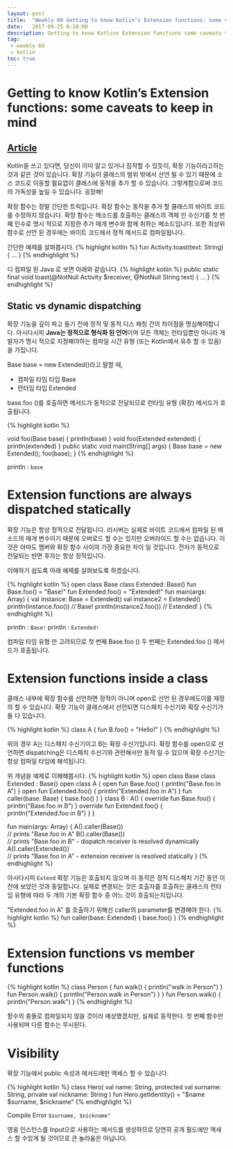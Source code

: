 ```yaml
---
layout: post
title:  "Weekly 60 Getting to know Kotlin’s Extension functions: some caveats to keep in mind"
date:   2017-09-25 0:10:00
description: Getting to know Kotlins Extension functions some caveats to keep in mind
tag:
 - weekly 60
 - kotlin
toc: true
---
```


# Getting to know Kotlin’s Extension functions: some caveats to keep in mind
## [Article][source]

Kotlin을 쓰고 있다면, 
당신이 이미 알고 있거나 짐작할 수 있듯이, 확장 기능이라고하는 것과 같은 것이 있습니다. 
확장 기능이 클래스의 범위 밖에서 선언 될 수 있기 때문에 소스 코드로 이동할 필요없이 클래스에 동작을 추가 할 수 있습니다. 그렇게함으로써 코드의 가독성을 높일 수 있습니다. 굉장해!

확장 함수는 정말 간단한 트릭입니다.
확장 함수는 동작을 추가 할 클래스의 바이트 코드를 수정하지 않습니다. 
확장 함수는 메소드를 호출하는 클래스의 객체 인 수신기를 첫 번째 인수로 명시 적으로 지정한 
추가 매개 변수와 함께 취하는 메소드입니다. 
또한 최상위 함수로 선언 된 경우에는 바이트 코드에서 정적 메서드로 컴파일됩니다.

간단한 예제를 살펴봅시다. 
{% highlight kotlin  %}
fun Activity.toast(text: String) {
    ...
}
{% endhighlight %}

디 컴파일 된 Java 로 보면 아래와 같습니다. 
{% highlight kotlin  %}
public static final void toast(@NotNull Activity $receiver, @NotNull String text) {
    ...
}
{% endhighlight %}

## Static vs dynamic dispatching

확장 기능을 깊이 파고 들기 전에 정적 및 동적 디스 패칭 간의 차이점을 명심해야합니다. 
아시다시피 **Java는 정적으로 형식화 된 언어**이며 
모든 객체는 런타임뿐만 아니라 개발자가 명시 적으로 지정해야하는 컴파일 시간 유형 
(또는 Kotlin에서 유추 할 수 있음)을 가집니다.

Base base = new Extended()라고 말할 때,
* 컴파일 타임 타입 Base 
* 런타임 타입 Extended

base.foo ()를 호출하면 메서드가 동적으로 전달되므로 런타임 유형 (확장) 메서드가 호출됩니다.

{% highlight kotlin  %}

void foo(Base base) {
    println(base)
}
void foo(Extended extended) {
    println(extended)
}
public static void main(String[] args) {
    Base base = new Extended();
    foo(base);
}
{% endhighlight %}

println : `base`

# Extension functions are always dispatched statically

확장 기능은 항상 정적으로 전달됩니다.
리시버는 실제로 바이트 코드에서 컴파일 된 메소드의 매개 변수이기 때문에 오버로드 할 수는 있지만 오버라이드 할 수는 없습니다. 이것은 아마도 멤버와 확장 함수 사이의 가장 중요한 차이 일 것입니다. 전자가 동적으로 전달되는 반면 후자는 항상 정적입니다.


이해하기 쉽도록 아래 예제를 살펴보도록 하겠습니다. 


{% highlight kotlin  %}
open class Base
class Extended: Base()
fun Base.foo() = "Base!"
fun Extended.foo() = "Extended!"
fun main(args: Array<String>) {
    val instance: Base = Extended()
    val instance2 = Extended()
    println(instance.foo())
    // Base!
    println(instance2.foo())
    // Extended!
}
{% endhighlight %}

println : `Base!`
println : `Extended!`

컴파일 타임 유형 만 고려되므로 첫 번째 Base.foo () 
두 번째는 Extended.foo () 메서드가 호출됩니다.

# Extension functions inside a class

클래스 내부에 확장 함수를 선언하면 정적이 아니며 open로 선언 된 경우에도이를 재정의 할 수 있습니다. 
확장 기능이 클래스에서 선언되면 디스패치 수신기와 확장 수신기가 둘 다 있습니다.

{% highlight kotlin  %}
class A {
    fun B.foo() = "Hello!"
}
{% endhighlight %}

위의 경우 A는 디스패치 수신기이고 B는 확장 수신기입니다. 
확장 함수를 open으로 선언하면 dispatching은 디스패치 수신기와 관련해서만 동적 일 수 있으며 
확장 수신기는 항상 컴파일 타임에 해석됩니다.

위 개념을 예제로 이해해봅시다. 
{% highlight kotlin  %}
open class Base
class Extended : Base()
open class A {
    open fun Base.foo() {
        println("Base.foo in A")
    }
    open fun Extended.foo() {
        println("Extended.foo in A")
    }
    fun caller(base: Base) {
        base.foo()
    }
}
class B : A() {
    override fun Base.foo() {
        println("Base.foo in B")
    }
    override fun Extended.foo() {
        println("Extended.foo in B")
    }
}

fun main(args: Array<String>) {
    A().caller(Base())   
    // prints "Base.foo in A"
    B().caller(Base())  
    // prints "Base.foo in B" - dispatch receiver is resolved dynamically
    A().caller(Extended())  
    // prints "Base.foo in A" - extension receiver is resolved statically
}
{% endhighlight %}

아시다시피 `Extend` 확장 기능은 호출되지 않으며 
이 동작은 정적 디스패치 기간 동안 이전에 보았던 것과 동일합니다. 
실제로 변경되는 것은 호출자를 호출하는 클래스의 런타임 유형에 따라 
두 개의 기본 확장 함수 중 어느 것이 호출되는지입니다.

"Extended.foo in A" 를 호출하기 위해선 
caller의 parameter를 변경해야 한다. 
{% highlight kotlin  %}
    fun caller(base: Extended) {
        base.foo()
    }
{% endhighlight %}    


# Extension functions vs member functions

{% highlight kotlin  %}
class Person {
    fun walk() {
        println("walk in Person")
    }
    fun Person.walk() {
        println("Person.walk in Person")
    }
}
fun Person.walk() {
    println("Person.walk")
}
{% endhighlight %}

함수의 충돌로 컴파일되지 않을 것이라 예상했겠지만, 실제로 동작한다. 
첫 번째 함수만 사용되며 다른 함수는 무시된다. 

# Visibility

확장 기능에서 public 속성과 메서드에만 액세스 할 수 있습니다.

{% highlight kotlin  %}
class Hero(
   val name: String,
   protected val surname: String,
   private val nickname: String
)
fun Hero.getIdentity() = "$name $surname, $nickname"
{% endhighlight %}

Compile Error `$surname, $nickname"`

영웅 인스턴스를 Input으로 사용하는 메서드를 생성하므로 당연히 공개 필드에만 액세스 할 수있게 될 것이므로 큰 놀라움은 아닙니다. 

  [source]: https://medium.com/@quiro91/getting-to-know-kotlins-extension-functions-some-caveats-to-keep-in-mind-d14d734d108b
  
  
  